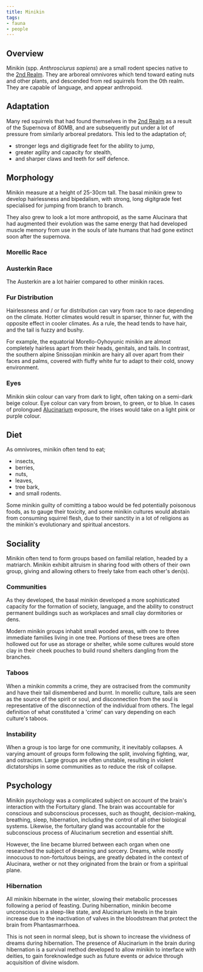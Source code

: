 ```yaml
---
title: Minikin
tags:
- fauna
- people
---
```

## Overview
Minikin (spp. *Anthrosciurus sapiens*) are a small rodent species native to the [2nd Realm](lore/2nd-realm.md). They are arboreal omnivores which tend toward eating nuts and other plants, and descended from red squirrels from the 0th realm. They are capable of language, and appear anthropoid.

## Adaptation
Many red squirrels that had found themselves in the [2nd Realm](lore/2nd-realm.md) as a result of the Supernova of 80MB, and are subsequently put under a lot of pressure from similarly arboreal predators. This led to the adaptation of;
- stronger legs and digitigrade feet for the ability to jump,
- greater agility and capacity for stealth,
- and sharper claws and teeth for self defence.

## Morphology
Minikin measure at a height of 25-30cm tall. The basal minikin grew to develop hairlessness and bipedalism, with strong, long digitgrade feet specialised for jumping from branch to branch.

They also grew to look a lot more anthropoid, as the same Alucinara that had augmented their evolution was the same energy that had developed muscle memory from use in the souls of late humans that had gone extinct soon after the supernova.

### Morellic Race

### Austerkin Race
The Austerkin are a lot hairier compared to other minikin races.

### Fur Distribution
Hairlessness and / or fur distribution can vary from race to race depending on the climate. Hotter climates would result in sparser, thinner fur, with the opposite effect in cooler climates. As a rule, the head tends to have hair, and the tail is fuzzy and bushy.

For example, the equatorial Morello-Oyhoyunic minikin are almost completely hairless apart from their heads, genitals, and tails. In contrast, the southern alpine Snissojian minikin are hairy all over apart from their faces and palms, covered with fluffy white fur to adapt to their cold, snowy environment.

### Eyes
Minikin skin colour can vary from dark to light, often taking on a semi-dark beige colour. Eye colour can vary from brown, to green, or to blue. In cases of prolongued [Alucinarium](cosmology/alucinara.md) exposure, the irises would take on a light pink or purple colour.

## Diet
As omnivores, minikin often tend to eat;
- insects,
- berries,
- nuts,
- leaves,
- tree bark,
- and small rodents.

Some minikin guilty of comitting a taboo would be fed potentially poisonous foods, as to gauge their toxicity, and some minikin cultures would abstain from consuming squirrel flesh, due to their sanctity in a lot of religions as the minikin's evolutionary and spiritual ancestors.

## Sociality
Minikin often tend to form groups based on familial relation, headed by a matriarch. Minikin exhibit altruism in sharing food with others of their own group, giving and allowing others to freely take from each other's den(s).

### Communities
As they developed, the basal minikin developed a more sophisticated capacity for the formation of society, language, and the ability to construct permanent buildings such as workplaces and small clay dormitories or dens.

Modern minikin groups inhabit small wooded areas, with one to three immediate families living in one tree. Portions of these trees are often hollowed out for use as storage or shelter, while some cultures would store clay in their cheek pouches to build round shelters dangling from the branches.

### Taboos
When a minikin commits a crime, they are ostracised from the community and have their tail dismembered and burnt. In morellic culture, tails are seen as the source of the spirit or soul, and disconnection from the soul is representative of the disconnection of the individual from others. The legal definition of what constituted a 'crime' can vary depending on each culture's taboos.

### Instability
When a group is too large for one community, it inevitably collapses. A varying amount of groups form following the split, involving fighting, war, and ostracism. Large groups are often unstable, resulting in violent dictatorships in some communities as to reduce the risk of collapse.

## Psychology
Minikin psychology was a complicated subject on account of the brain's interaction with the Fortuitary gland. The brain was accountable for conscious and subconscious processes, such as thought, decision-making, breathing, sleep, hibernation, including the control of all other biological systems. Likewise, the fortuitary gland was accountable for the subconscious process of Alucinarium secretion and essential shift.

However, the line became blurred between each organ when one researched the subject of dreaming and sorcery. Dreams, while mostly innocuous to non-fortuitous beings, are greatly debated in the context of Alucinara, wether or not they originated from the brain or from a spiritual plane.

### Hibernation
All minikin hibernate in the winter, slowing their metabolic processes following a period of feasting. During hibernation, minikin become unconscious in a sleep-like state, and Alucinarium levels in the brain increase due to the inactivation of valves in the bloodstream that protect the brain from Phantasmarrhoea.

This is not seen in normal sleep, but is shown to increase the vividness of dreams during hibernation. The presence of Alucinarium in the brain during hibernation is a survival method developed to allow minikin to interface with deities, to gain foreknowledge such as future events or advice through acquisition of divine wisdom.